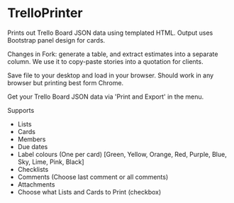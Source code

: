 # TrelloPrinter
Prints out Trello Board JSON data using templated HTML. Output uses Bootstrap panel design for cards.

Changes in Fork: generate a table, and extract estimates into a separate column. We use it to copy-paste stories into a quotation for clients.

Save file to your desktop and load in your browser. Should work in any browser but printing best form Chrome.

Get your Trello Board JSON data via 'Print and Export' in the menu.

Supports
- Lists
- Cards
- Members
- Due dates
- Label colours (One per card) [Green, Yellow, Orange, Red, Purple, Blue, Sky, Lime, Pink, Black]
- Checklists
- Comments (Choose last comment or all comments)
- Attachments
- Choose what Lists and Cards to Print (checkbox)
